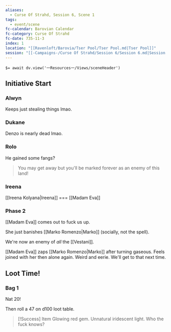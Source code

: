 ```yaml
---
aliases:
  - Curse Of Strahd, Session 6, Scene 1
tags:
  - event/scene
fc-calendar: Barovian Calendar
fc-category: Curse Of Strahd
fc-date: 735-11-3
index: 1
location: "[[Ravenloft/Barovia/Tser Pool/Tser Pool.md|Tser Pool]]"
session: "[[-Campaigns-/Curse Of Strahd/Session 6/Session 6.md|Session 6]]"
---
```


`$= await dv.view('一Resources一/Views/sceneHeader')`

## Initiative Start

### Alwyn

Keeps just stealing things lmao.

### Dukane

Denzo is nearly dead lmao.

### Rolo

He gained some fangs?

> You may get away but you'll be marked forever as an enemy of this land!

### Ireena

[[Ireena Kolyana|Ireena]] === [[Madam Eva]]

### Phase 2

[[Madam Eva]] comes out to fuck us up.

She just banishes [[Marko Romenzo|Marko]] (socially, not the spell).

We're now an enemy of *all* the [[Vestani]].

[[Madam Eva]] zaps [[Marko Romenzo|Marko]] after turning gaseous. Feels joined with her then alone again. Weird and eerie. We'll get to that next time.

## Loot Time!

### Bag 1

Nat 20!

Then roll a 47 on d100 loot table.

> [!Success] Item
> Glowing red gem. Unnatural iridescent light. Who the fuck knows?
